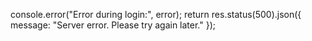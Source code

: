  console.error("Error during login:", error);
    return res.status(500).json({ message: "Server error. Please try again later." });